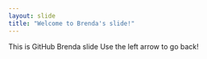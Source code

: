 ```yaml
---
layout: slide
title: "Welcome to Brenda's slide!"
---
```

This is GitHub Brenda slide
Use the left arrow to go back!
